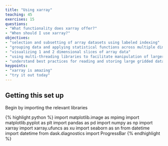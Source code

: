 ```yaml
---
title: "Using xarray"
teaching: 45
exercises: 15
questions:
- "What functionality does xarray offer?"
- "When should I use xarray?"
objectives:
- "selection and subsetting of array datasets using labeled indexing"
- "grouping data and applying statistical functions across multiple dimensions"
- "visualizing 1 and 2 dimensional slices of array data"
- "using multi-threading libraries to facilitate manipulation of larger-than-memory grids"
- "understand best practices for reading and storing large gridded datasets"
keypoints:
- "xarray is amazing"
- "try it out today"
---
```


## Getting this set up

Begin by importing the relevant libraries

{% highlight python %}
import matplotlib.image as mpimg
import matplotlib.pyplot as plt
import pandas as pd
import numpy as np
import xarray
import xarray.ufuncs as xu 
import seaborn as sn
from datetime import datetime
from dask.diagnostics import ProgressBar
{% endhighlight %}